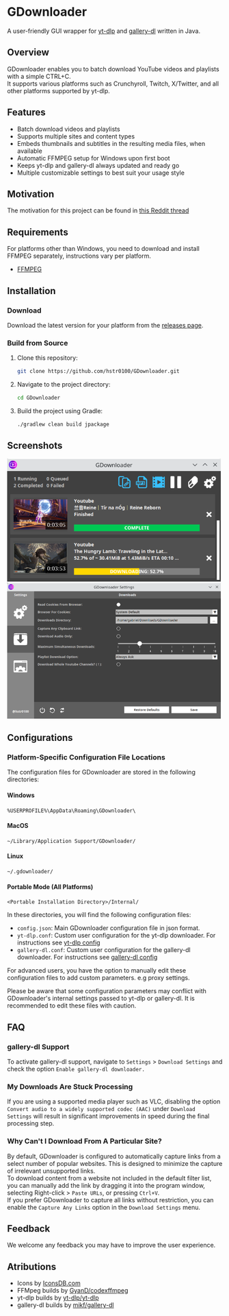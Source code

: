 # GDownloader

A user-friendly GUI wrapper for [yt-dlp](https://github.com/yt-dlp/yt-dlp) and [gallery-dl](https://github.com/mikf/gallery-dl) written in Java.

## Overview

GDownloader enables you to batch download YouTube videos and playlists with a simple CTRL+C.\
It supports various platforms such as Crunchyroll, Twitch, X/Twitter, and all other platforms supported by yt-dlp.

## Features

- Batch download videos and playlists
- Supports multiple sites and content types
- Embeds thumbnails and subtitles in the resulting media files, when available
- Automatic FFMPEG setup for Windows upon first boot
- Keeps yt-dlp and gallery-dl always updated and ready go
- Multiple customizable settings to best suit your usage style

## Motivation

The motivation for this project can be found in [this Reddit thread](https://www.reddit.com/r/DataHoarder/comments/1g34i9g/gdownloader_yet_another_user_friendly_ytdlp_gui/)

## Requirements

For platforms other than Windows, you need to download and install FFMPEG separately, instructions vary per platform.

- [FFMPEG](https://ffmpeg.org/download.html)

## Installation

### Download

Download the latest version for your platform from the [releases page](https://github.com/hstr0100/GDownloader/releases).

### Build from Source

1. Clone this repository:
   ```bash
   git clone https://github.com/hstr0100/GDownloader.git
   ```

2. Navigate to the project directory:
   ```bash
   cd GDownloader
   ```

3. Build the project using Gradle:
   ```bash
   ./gradlew clean build jpackage
   ```

## Screenshots

<img src="screenshot1.png" alt="Screenshot1" width="500"/>
<img src="screenshot2.png" alt="Screenshot2" width="500"/>

## Configurations

### Platform-Specific Configuration File Locations

The configuration files for GDownloader are stored in the following directories:

#### Windows

    %USERPROFILE%\AppData\Roaming\GDownloader\

#### MacOS

    ~/Library/Application Support/GDownloader/

#### Linux

    ~/.gdownloader/

#### Portable Mode (All Platforms)

    <Portable Installation Directory>/Internal/

In these directories, you will find the following configuration files:
- `config.json`: Main GDownloader configuration file in json format.
- `yt-dlp.conf`: Custom user configuration for the yt-dlp downloader. For instructions see [yt-dlp config](https://github.com/yt-dlp/yt-dlp?tab=readme-ov-file#configuration)
- `gallery-dl.conf`: Custom user configuration for the gallery-dl downloader. For instructions see [gallery-dl config](https://github.com/mikf/gallery-dl?tab=readme-ov-file#configuration)


For advanced users, you have the option to manually edit these configuration files to add custom parameters. e.g proxy settings.

Please be aware that some configuration parameters may conflict with GDownloader's internal settings passed to yt-dlp or gallery-dl. It is recommended to edit these files with caution.

## FAQ

### gallery-dl Support

To activate gallery-dl support, navigate to `Settings` > `Download Settings` and check the option `Enable gallery-dl downloader.`

### My Downloads Are Stuck Processing

If you are using a supported media player such as VLC, disabling the option `Convert audio to a widely supported codec (AAC)` under `Download Settings` will result in significant improvements in speed during the final processing step.

### Why Can't I Download From A Particular Site?

By default, GDownloader is configured to automatically capture links from a select number of popular websites. This is designed to minimize the capture of irrelevant unsupported links.\
To download content from a website not included in the default filter list, you can manually add the link by dragging it into the program window, selecting Right-click > `Paste URLs`, or pressing `Ctrl+V`.\
If you prefer GDownloader to capture all links without restriction, you can enable the `Capture Any Links` option in the `Download Settings` menu.

## Feedback

We welcome any feedback you may have to improve the user experience.

## Atributions

- Icons by [IconsDB.com](https://www.iconsdb.com)
- FFMpeg builds by [GyanD/codexffmpeg](https://github.com/GyanD/codexffmpeg)
- yt-dlp builds by [yt-dlp/yt-dlp](https://github.com/yt-dlp/yt-dlp)
- gallery-dl builds by [mikf/gallery-dl](https://github.com/mikf/gallery-dl)

